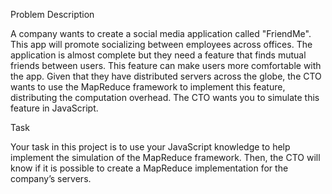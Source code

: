 Problem Description

A company wants to create a social media application called "FriendMe". This app will promote
socializing between employees across offices. The application is almost complete but they need a
feature that finds mutual friends between users. This feature can make users more comfortable with
the app. Given that they have distributed servers across the globe, the CTO wants to use the
MapReduce framework to implement this feature, distributing the computation overhead. The CTO wants
you to simulate this feature in JavaScript.

Task

Your task in this project is to use your JavaScript knowledge to help implement the simulation of
the MapReduce framework. Then, the CTO will know if it is possible to create a MapReduce
implementation for the company’s servers.
